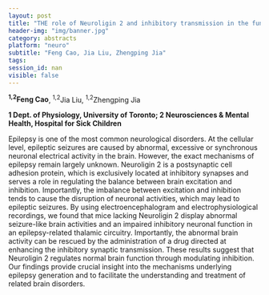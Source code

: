 ```yaml
---
layout: post
title: "THE role of Neuroligin 2 and inhibitory transmission in the function of thalamic circuitry epilepsy"
header-img: "img/banner.jpg"
category: abstracts
platform: "neuro"
subtitle: "Feng Cao, Jia Liu, Zhengping Jia"
tags: 
session_id: nan
visible: false
---
```

**<sup>1,2</sup>Feng Cao**, <sup>1,2</sup>Jia Liu, <sup>1,2</sup>Zhengping Jia

__1 Dept. of Physiology, University of Toronto; 2 Neurosciences & Mental Health, Hospital for Sick Children__

Epilepsy is one of the most common neurological disorders. At the cellular level, epileptic seizures are caused by abnormal, excessive or synchronous neuronal electrical activity in the brain. However, the exact mechanisms of epilepsy remain largely unknown. Neuroligin 2 is a postsynaptic cell adhesion protein, which is exclusively located at inhibitory synapses and serves a role in regulating the balance between brain excitation and inhibition. Importantly, the imbalance between excitation and inhibition tends to cause the disruption of neuronal activities, which may lead to epileptic seizures. By using electroencephalogram and electrophysiological recordings, we found that mice lacking Neuroligin 2 display abnormal seizure-like brain activities and an impaired inhibitory neuronal function in an epilepsy-related thalamic circuitry. Importantly, the abnormal brain activity can be rescued by the administration of a drug directed at enhancing the inhibitory synaptic transmission. These results suggest that Neuroligin 2 regulates normal brain function through modulating inhibition. Our findings provide crucial insight into the mechanisms underlying epilepsy generation and to facilitate the understanding and treatment of related brain disorders.